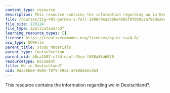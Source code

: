 ```yaml
---
content_type: resource
description: This resource contains the information regarding wo in Deutschland?.
file: /courses/21g-401-german-i-fall-2008/0ea3bb6e4685f0f959a2a788de2ecda4_MIT21G_401F08_wo_deut.pdf
file_size: 120124
file_type: application/pdf
learning_resource_types: []
license: https://creativecommons.org/licenses/by-nc-sa/4.0/
ocw_type: OCWFile
parent_title: Study Materials
parent_type: CourseSection
parent_uid: b0ca1507-cf3d-dcef-45ce-f688a86a6079
resourcetype: Document
title: Wo in Deutschland?
uid: 0ea3bb6e-4685-f0f9-59a2-a788de2ecda4
---
```

This resource contains the information regarding wo in Deutschland?.